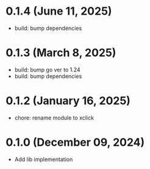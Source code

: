 # 0.1.4 (June 11, 2025)

* build: bump dependencies

# 0.1.3 (March 8, 2025)

* build: bump go ver to 1.24
* build: bump dependencies

# 0.1.2 (January 16, 2025)

* chore: rename module to xclick

# 0.1.0 (December 09, 2024)

* Add lib implementation
